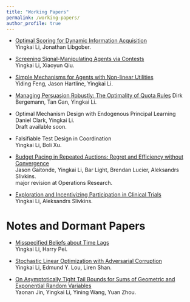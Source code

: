 ```yaml
---
title: "Working Papers"
permalink: /working-papers/
author_profile: true
---
```


* [Optimal Scoring for Dynamic Information Acquisition](https://arxiv.org/abs/2310.19147)  
Yingkai Li, Jonathan Libgober.

* [Screening Signal-Manipulating Agents via Contests](https://arxiv.org/abs/2302.09168)  
Yingkai Li, Xiaoyun Qiu.

* [Simple Mechanisms for Agents with Non-linear Utilities](https://arxiv.org/abs/2003.00545)  
Yiding Feng, Jason Hartline, Yingkai Li.

* [Managing Persuasion Robustly: The Optimality of Quota Rules](https://arxiv.org/abs/2310.10024)
Dirk Bergemann, Tan Gan, Yingkai Li.

* Optimal Mechanism Design with Endogenous Principal Learning  
Daniel Clark, Yingkai Li.  
Draft available soon.

* Falsifiable Test Design in Coordination  
Yingkai Li, Boli Xu.

* [Budget Pacing in Repeated Auctions: Regret and Efficiency without Convergence](https://arxiv.org/abs/2205.08674)  
Jason Gaitonde, Yingkai Li, Bar Light, Brendan Lucier, Aleksandrs Slivkins.  
major revision at Operations Research.

* [Exploration and Incentivizing Participation in Clinical Trials](https://arxiv.org/abs/2202.06191)  
Yingkai Li, Aleksandrs Slivkins. 



# Notes and Dormant Papers

* [Misspecified Beliefs about Time Lags](https://arxiv.org/abs/2012.07238)  
Yingkai Li, Harry Pei. 

* [Stochastic Linear Optimization with Adversarial Corruption](https://arxiv.org/abs/1909.02109)  
Yingkai Li, Edmund Y. Lou, Liren Shan.

* [On Asymptotically Tight Tail Bounds for Sums of Geometric and Exponential Random Variables](https://arxiv.org/abs/1902.02852)  
Yaonan Jin, Yingkai Li, Yining Wang, Yuan Zhou.
